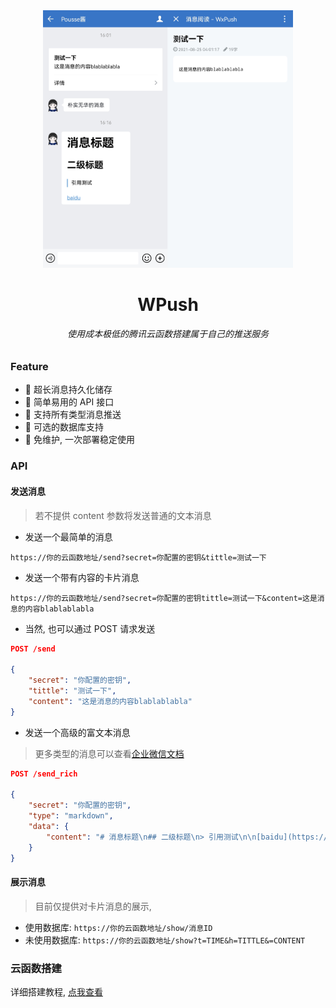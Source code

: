 <div align=center><img src="docs/phone.jpg" width="400" alt="phone2"/></div>

<h1 align="center">WPush</h1>
<h6 align="center">使用成本极低的腾讯云函数搭建属于自己的推送服务</h6>


### Feature
- :tada: 超长消息持久化储存  
- :tada: 简单易用的 API 接口  
- :tada: 支持所有类型消息推送  
- :tada: 可选的数据库支持  
- :tada: 免维护, 一次部署稳定使用

### API
#### 发送消息
> 若不提供 content 参数将发送普通的文本消息

- 发送一个最简单的消息  

`https://你的云函数地址/send?secret=你配置的密钥&tittle=测试一下`

- 发送一个带有内容的卡片消息  

`https://你的云函数地址/send?secret=你配置的密钥tittle=测试一下&content=这是消息的内容blablablabla`

- 当然, 也可以通过 POST 请求发送
```json
POST /send

{
	"secret": "你配置的密钥",
	"tittle": "测试一下",
	"content": "这是消息的内容blablablabla"
}
```

- 发送一个高级的富文本消息
> 更多类型的消息可以查看[企业微信文档](https://work.weixin.qq.com/api/doc/90000/90135/90236#%E6%B6%88%E6%81%AF%E7%B1%BB%E5%9E%8B)

```json
POST /send_rich

{
	"secret": "你配置的密钥",
	"type": "markdown",
	"data": {
		"content": "# 消息标题\n## 二级标题\n> 引用测试\n\n[baidu](https://baidu.com)"
	}
}
```


#### 展示消息
> 目前仅提供对卡片消息的展示, 

- 使用数据库: `https://你的云函数地址/show/消息ID`
- 未使用数据库: `https://你的云函数地址/show?t=TIME&h=TITTLE&=CONTENT`


### 云函数搭建
详细搭建教程, [点我查看](docs/scf.md)

